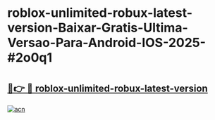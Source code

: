 # roblox-unlimited-robux-latest-version-Baixar-Gratis-Ultima-Versao-Para-Android-IOS-2025-#2o0q1

# <h2><a href="https://ainizakaria.my?title=roblox-unlimited-robux-latest-version&ref=25M">🔗👉 🔴 roblox-unlimited-robux-latest-version</a></h2>

[![acn](https://github.com/user-attachments/assets/0f9c940e-d8b0-45ae-aac7-cd30a18b3e1c)](https://ainizakaria.my?title=roblox-unlimited-robux-latest-version&ref=25M)

